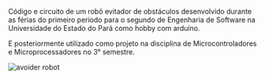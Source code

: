 Código e circuito de um robô evitador de obstáculos desenvolvido durante as férias do primeiro período para o segundo de Engenharia de Software na Universidade do Estado do Pará como hobby com arduíno.

E posteriormente utilizado como projeto na disciplina de Microcontroladores e Microprocessadores no 3° semestre.

![avoider robot](https://github.com/user-attachments/assets/8cab2b15-5326-44e1-bc46-8958ea3779d7)
